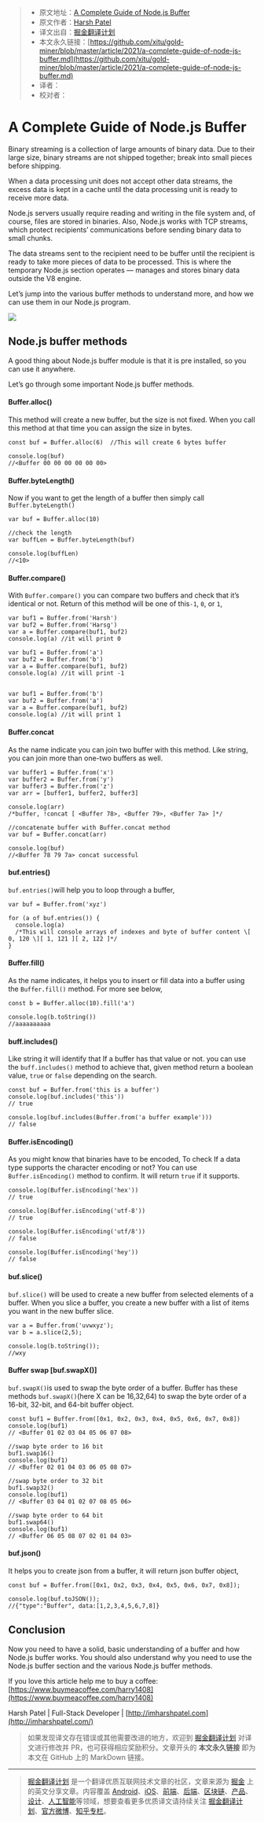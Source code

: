 > * 原文地址：[A Complete Guide of Node.js Buffer](https://medium.com/javascript-in-plain-english/a-complete-guide-of-node-js-buffer-3a38d2d949b1)
> * 原文作者：[Harsh Patel](https://medium.com/@harsh-patel)
> * 译文出自：[掘金翻译计划](https://github.com/xitu/gold-miner)
> * 本文永久链接：[https://github.com/xitu/gold-miner/blob/master/article/2021/a-complete-guide-of-node-js-buffer.md](https://github.com/xitu/gold-miner/blob/master/article/2021/a-complete-guide-of-node-js-buffer.md)
> * 译者：
> * 校对者：

# A Complete Guide of Node.js Buffer

Binary streaming is a collection of large amounts of binary data. Due to their large size, binary streams are not shipped together; break into small pieces before shipping.

When a data processing unit does not accept other data streams, the excess data is kept in a cache until the data processing unit is ready to receive more data.

Node.js servers usually require reading and writing in the file system and, of course, files are stored in binaries. Also, Node.js works with TCP streams, which protect recipients’ communications before sending binary data to small chunks.

The data streams sent to the recipient need to be buffer until the recipient is ready to take more pieces of data to be processed. This is where the temporary Node.js section operates — manages and stores binary data outside the V8 engine.

Let’s jump into the various buffer methods to understand more, and how we can use them in our Node.js program.

![](https://cdn-images-1.medium.com/max/2000/0*RbpNfHqVXY39GYeC.png)

## Node.js buffer methods

A good thing about Node.js buffer module is that it is pre installed, so you can use it anywhere.

Let’s go through some important Node.js buffer methods.

#### Buffer.alloc()

This method will create a new buffer, but the size is not fixed. When you call this method at that time you can assign the size in bytes.

```
const buf = Buffer.alloc(6)  //This will create 6 bytes buffer

console.log(buf)
//<Buffer 00 00 00 00 00 00>
```

#### Buffer.byteLength()

Now if you want to get the length of a buffer then simply call `Buffer.byteLength()`

```
var buf = Buffer.alloc(10)

//check the length
var buffLen = Buffer.byteLength(buf)

console.log(buffLen)
//<10>
```

#### Buffer.compare()

With `Buffer.compare()` you can compare two buffers and check that it’s identical or not. Return of this method will be one of this`-1`, `0`, or `1`,

```
var buf1 = Buffer.from('Harsh')
var buf2 = Buffer.from('Harsg')
var a = Buffer.compare(buf1, buf2)
console.log(a) //it will print 0 

var buf1 = Buffer.from('a')
var buf2 = Buffer.from('b')
var a = Buffer.compare(buf1, buf2)
console.log(a) //it will print -1


var buf1 = Buffer.from('b')
var buf2 = Buffer.from('a')
var a = Buffer.compare(buf1, buf2)
console.log(a) //it will print 1
```

#### Buffer.concat

As the name indicate you can join two buffer with this method. Like string, you can join more than one-two buffers as well.

```
var buffer1 = Buffer.from('x')
var buffer2 = Buffer.from('y')
var buffer3 = Buffer.from('z')
var arr = [buffer1, buffer2, buffer3]

console.log(arr)
/*buffer, !concat [ <Buffer 78>, <Buffer 79>, <Buffer 7a> ]*/

//concatenate buffer with Buffer.concat method
var buf = Buffer.concat(arr)

console.log(buf)
//<Buffer 78 79 7a> concat successful
```

#### buf.entries()

`buf.entries()`will help you to loop through a buffer,

```
var buf = Buffer.from('xyz')

for (a of buf.entries()) {
  console.log(a)
  /*This will console arrays of indexes and byte of buffer content \[ 0, 120 \][ 1, 121 ][ 2, 122 ]*/
}
```

#### Buffer.fill()

As the name indicates, it helps you to insert or fill data into a buffer using the `Buffer.fill()` method. For more see below,

```
const b = Buffer.alloc(10).fill('a')

console.log(b.toString())
//aaaaaaaaaa
```

#### buff.includes()

Like string it will identify that If a buffer has that value or not. you can use the `buff.includes()` method to achieve that, given method return a boolean value, `true` or `false` depending on the search.

```
const buf = Buffer.from('this is a buffer')
console.log(buf.includes('this'))
// true

console.log(buf.includes(Buffer.from('a buffer example')))
// false
```

#### Buffer.isEncoding()

As you might know that binaries have to be encoded, To check If a data type supports the character encoding or not? You can use `Buffer.isEncoding()` method to confirm. It will return `true` if it supports.

```
console.log(Buffer.isEncoding('hex'))
// true

console.log(Buffer.isEncoding('utf-8'))
// true

console.log(Buffer.isEncoding('utf/8'))
// false

console.log(Buffer.isEncoding('hey'))
// false
```

#### buf.slice()

`buf.slice()` will be used to create a new buffer from selected elements of a buffer. When you slice a buffer, you create a new buffer with a list of items you want in the new buffer slice.

```
var a = Buffer.from('uvwxyz');
var b = a.slice(2,5);

console.log(b.toString());
//wxy
```

#### Buffer swap [buf.swapX()]

`buf.swapX()`is used to swap the byte order of a buffer. Buffer has these methods `buf.swapX()`(here X can be 16,32,64) to swap the byte order of a 16-bit, 32-bit, and 64-bit buffer object.

```
const buf1 = Buffer.from([0x1, 0x2, 0x3, 0x4, 0x5, 0x6, 0x7, 0x8])
console.log(buf1)
// <Buffer 01 02 03 04 05 06 07 08>

//swap byte order to 16 bit
buf1.swap16()
console.log(buf1)
// <Buffer 02 01 04 03 06 05 08 07>

//swap byte order to 32 bit
buf1.swap32()
console.log(buf1)
// <Buffer 03 04 01 02 07 08 05 06>

//swap byte order to 64 bit
buf1.swap64()
console.log(buf1)
// <Buffer 06 05 08 07 02 01 04 03>
```

#### buf.json()

It helps you to create json from a buffer, it will return json buffer object,

```
const buf = Buffer.from([0x1, 0x2, 0x3, 0x4, 0x5, 0x6, 0x7, 0x8]);

console.log(buf.toJSON());
//{"type":"Buffer", data:[1,2,3,4,5,6,7,8]}
```

## Conclusion

Now you need to have a solid, basic understanding of a buffer and how Node.js buffer works. You should also understand why you need to use the Node.js buffer section and the various Node.js buffer methods.

If you love this article help me to buy a coffee: [https://www.buymeacoffee.com/harry1408](https://www.buymeacoffee.com/harry1408)

Harsh Patel | Full-Stack Developer | [http://imharshpatel.com](http://imharshpatel.com/)

> 如果发现译文存在错误或其他需要改进的地方，欢迎到 [掘金翻译计划](https://github.com/xitu/gold-miner) 对译文进行修改并 PR，也可获得相应奖励积分。文章开头的 **本文永久链接** 即为本文在 GitHub 上的 MarkDown 链接。

---

> [掘金翻译计划](https://github.com/xitu/gold-miner) 是一个翻译优质互联网技术文章的社区，文章来源为 [掘金](https://juejin.im) 上的英文分享文章。内容覆盖 [Android](https://github.com/xitu/gold-miner#android)、[iOS](https://github.com/xitu/gold-miner#ios)、[前端](https://github.com/xitu/gold-miner#前端)、[后端](https://github.com/xitu/gold-miner#后端)、[区块链](https://github.com/xitu/gold-miner#区块链)、[产品](https://github.com/xitu/gold-miner#产品)、[设计](https://github.com/xitu/gold-miner#设计)、[人工智能](https://github.com/xitu/gold-miner#人工智能)等领域，想要查看更多优质译文请持续关注 [掘金翻译计划](https://github.com/xitu/gold-miner)、[官方微博](http://weibo.com/juejinfanyi)、[知乎专栏](https://zhuanlan.zhihu.com/juejinfanyi)。
